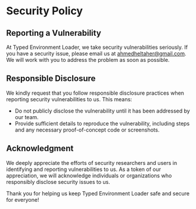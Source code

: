 # Security Policy

## Reporting a Vulnerability

At Typed Environment Loader, we take security vulnerabilities seriously. If you have a security issue, please email us at [ahmedheltaher@gmail.com](mailto:ahmedheltaher@gmail.com). We will work with you to address the problem as soon as possible.

## Responsible Disclosure

We kindly request that you follow responsible disclosure practices when reporting security vulnerabilities to us. This means:

- Do not publicly disclose the vulnerability until it has been addressed by our team.
- Provide sufficient details to reproduce the vulnerability, including steps and any necessary proof-of-concept code or screenshots.

## Acknowledgment

We deeply appreciate the efforts of security researchers and users in identifying and reporting vulnerabilities to us. As a token of our appreciation, we will acknowledge individuals or organizations who responsibly disclose security issues to us.

Thank you for helping us keep Typed Environment Loader safe and secure for everyone!
